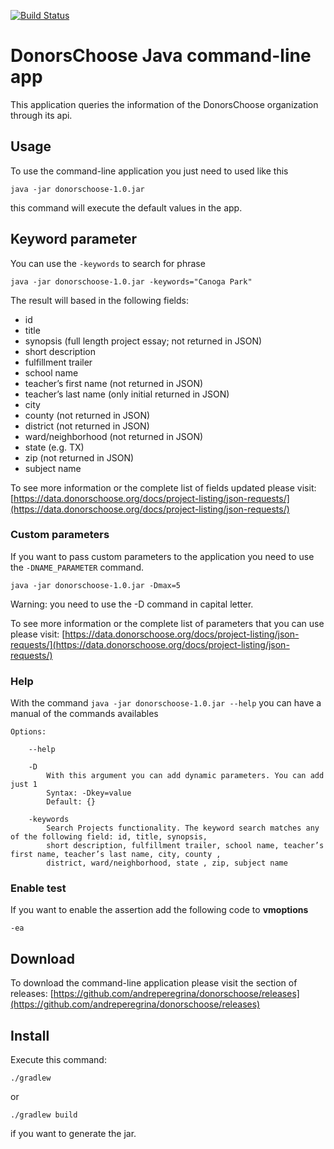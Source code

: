 [![Build Status](https://travis-ci.org/andreperegrina/donorschoose.svg?branch=master)](https://travis-ci.org/andreperegrina/donorschoose)

# DonorsChoose Java command-line app

This application queries the information of the DonorsChoose organization through its api.


## Usage

To use the command-line application you just need to used like this

``java -jar donorschoose-1.0.jar``

this command will execute the default values in the app.

## Keyword parameter

You can use the `-keywords` to search for phrase

``java -jar donorschoose-1.0.jar -keywords="Canoga Park"``

The result will based in the following fields:

* id
* title
* synopsis (full length project essay; not returned in JSON)
* short description
* fulfillment trailer
* school name
* teacher’s first name (not returned in JSON)
* teacher’s last name (only initial returned in JSON)
* city
* county (not returned in JSON)
* district (not returned in JSON)
* ward/neighborhood (not returned in JSON)
* state (e.g. TX)
* zip (not returned in JSON)
* subject name

To see more information or the complete list of fields updated please visit:
[https://data.donorschoose.org/docs/project-listing/json-requests/](https://data.donorschoose.org/docs/project-listing/json-requests/)

### Custom parameters

If you want to pass custom parameters to the application you need to use the `-DNAME_PARAMETER`
command.

``java -jar donorschoose-1.0.jar -Dmax=5``

Warning: you need to use the -D command in capital letter.

To see more information or the complete list of parameters that you can use please visit:
[https://data.donorschoose.org/docs/project-listing/json-requests/](https://data.donorschoose.org/docs/project-listing/json-requests/)

### Help

With the command `java -jar donorschoose-1.0.jar --help` you can have a manual of the commands availables

```
Options: 
	
	--help 
	
	-D 
	    With this argument you can add dynamic parameters. You can add just 1 
	    Syntax: -Dkey=value 
	    Default: {} 
		
	-keywords 
	    Search Projects functionality. The keyword search matches any of the following field: id, title, synopsis, 
	    short description, fulfillment trailer, school name, teacher’s first name, teacher’s last name, city, county , 
	    district, ward/neighborhood, state , zip, subject name
```


### Enable test

If you want to enable the assertion add the following code to **vmoptions**

``-ea``

## Download

To download the command-line application please visit the section of releases:
[https://github.com/andreperegrina/donorschoose/releases](https://github.com/andreperegrina/donorschoose/releases)

## Install

Execute this command:

``./gradlew``

or

``./gradlew build``

if you want to generate the jar.